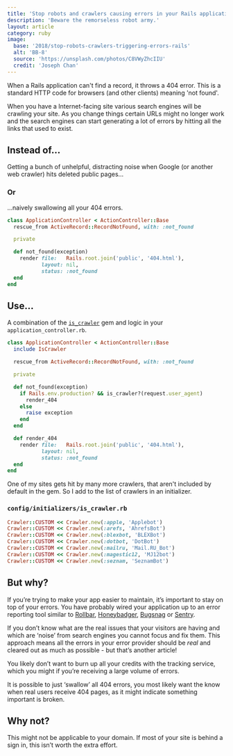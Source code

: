 ```yaml
---
title: 'Stop robots and crawlers causing errors in your Rails application'
description: 'Beware the remorseless robot army.'
layout: article
category: ruby
image:
  base: '2018/stop-robots-crawlers-triggering-errors-rails'
  alt: 'BB-8'
  source: 'https://unsplash.com/photos/C8VWyZhcIIU'
  credit: 'Joseph Chan'
---
```


When a Rails application can't find a record, it throws a 404 error. This is a standard HTTP code for browsers (and other clients) meaning 'not found'.

When you have a Internet-facing site various search engines will be crawling your site. As you change things certain URLs might no longer work and the search engines can start generating a lot of errors by hitting all the links that used to exist.


## Instead of…

Getting a bunch of unhelpful, distracting noise when Google (or another web crawler) hits deleted public pages…


### Or

...naively swallowing all your 404 errors.

```ruby
class ApplicationController < ActionController::Base
  rescue_from ActiveRecord::RecordNotFound, with: :not_found

  private

  def not_found(exception)
    render file:   Rails.root.join('public', '404.html'),
           layout: nil,
           status: :not_found
  end
end
```


## Use…

A combination of the [`is_crawler`](https://github.com/ccashwell/is_crawler) gem and logic in your `application_controller.rb`.

```ruby
class ApplicationController < ActionController::Base
  include IsCrawler

  rescue_from ActiveRecord::RecordNotFound, with: :not_found

  private

  def not_found(exception)
    if Rails.env.production? && is_crawler?(request.user_agent)
      render_404
    else
      raise exception
    end
  end

  def render_404
    render file:   Rails.root.join('public', '404.html'),
           layout: nil,
           status: :not_found
  end
end
```

One of my sites gets hit by many more crawlers, that aren't included by default in the gem. So I add to the list of crawlers in an initializer.

### `config/initializers/is_crawler.rb`

```ruby
Crawler::CUSTOM << Crawler.new(:apple, 'Applebot')
Crawler::CUSTOM << Crawler.new(:arefs, 'AhrefsBot')
Crawler::CUSTOM << Crawler.new(:blexbot, 'BLEXBot')
Crawler::CUSTOM << Crawler.new(:dotbot, 'DotBot')
Crawler::CUSTOM << Crawler.new(:mailru, 'Mail.RU_Bot')
Crawler::CUSTOM << Crawler.new(:magestic12, 'MJ12bot')
Crawler::CUSTOM << Crawler.new(:seznam, 'SeznamBot')
```


## But why?

If you’re trying to make your app easier to maintain, it’s important to stay on top of your errors. You have probably wired your application up to an error reporting tool similar to [Rollbar](https://rollbar.com), [Honeybadger](https://honeybadger.io), [Bugsnag](https://bugsnag.com) or [Sentry](https://getsentry.com).

If you don’t know what are the real issues that your visitors are having and which are ‘noise’ from search engines you cannot focus and fix them. This approach means all the errors in your error provider should be _real_ and cleared out as much as possible - but that’s another article!

You likely don’t want to burn up all your credits with the tracking service, which you might if you’re receiving a large volume of errors.

It is possible to just ‘swallow’ all 404 errors, you most likely want the know when real users receive 404 pages, as it might indicate something important is broken.


## Why not?

This might not be applicable to your domain. If most of your site is behind a sign in, this isn’t worth the extra effort.
